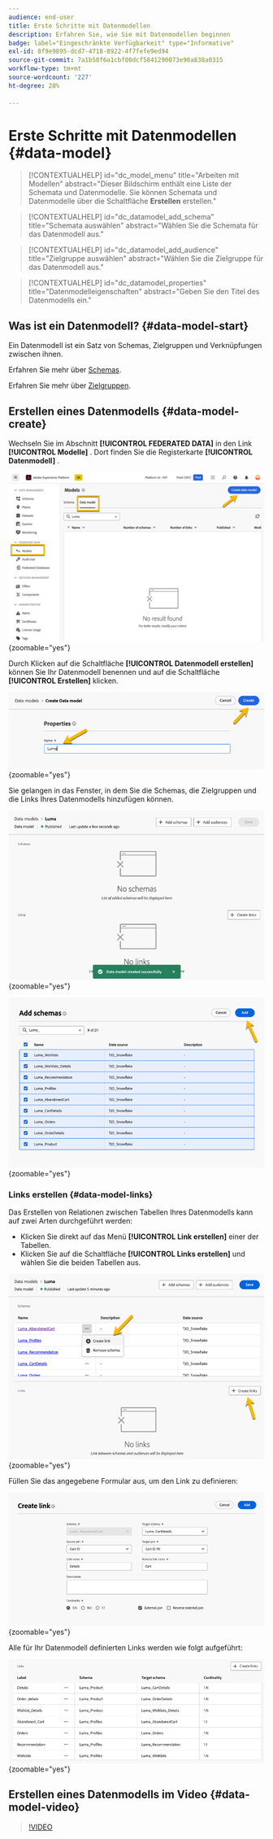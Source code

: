 ```yaml
---
audience: end-user
title: Erste Schritte mit Datenmodellen
description: Erfahren Sie, wie Sie mit Datenmodellen beginnen
badge: label="Eingeschränkte Verfügbarkeit" type="Informative"
exl-id: 8f9e9895-dcd7-4718-8922-4f7fefe9ed94
source-git-commit: 7a1b58f6a1cbf00dcf5841290073e90a838a0315
workflow-type: tm+mt
source-wordcount: '227'
ht-degree: 28%

---
```


# Erste Schritte mit Datenmodellen {#data-model}


>[!CONTEXTUALHELP]
>id="dc_model_menu"
>title="Arbeiten mit Modellen"
>abstract="Dieser Bildschirm enthält eine Liste der Schemata und Datenmodelle. Sie können Schemata und Datenmodelle über die Schaltfläche **Erstellen** erstellen."

>[!CONTEXTUALHELP]
>id="dc_datamodel_add_schema"
>title="Schemata auswählen"
>abstract="Wählen Sie die Schemata für das Datenmodell aus."


>[!CONTEXTUALHELP]
>id="dc_datamodel_add_audience"
>title="Zielgruppe auswählen"
>abstract="Wählen Sie die Zielgruppe für das Datenmodell aus."

>[!CONTEXTUALHELP]
>id="dc_datamodel_properties"
>title="Datenmodelleigenschaften"
>abstract="Geben Sie den Titel des Datenmodells ein."


## Was ist ein Datenmodell? {#data-model-start}

Ein Datenmodell ist ein Satz von Schemas, Zielgruppen und Verknüpfungen zwischen ihnen.

Erfahren Sie mehr über [Schemas](../customer/schemas.md#schema-start).

Erfahren Sie mehr über [Zielgruppen](../start/audiences.md).

## Erstellen eines Datenmodells {#data-model-create}

Wechseln Sie im Abschnitt **[!UICONTROL FEDERATED DATA]** in den Link **[!UICONTROL Modelle]** . Dort finden Sie die Registerkarte **[!UICONTROL Datenmodell]** .

![](assets/datamodel_create.png){zoomable="yes"}

Durch Klicken auf die Schaltfläche **[!UICONTROL Datenmodell erstellen]** können Sie Ihr Datenmodell benennen und auf die Schaltfläche **[!UICONTROL Erstellen]** klicken.

![](assets/datamodel_name.png){zoomable="yes"}

Sie gelangen in das Fenster, in dem Sie die Schemas, die Zielgruppen und die Links Ihres Datenmodells hinzufügen können.

![](assets/datamodel_created.png){zoomable="yes"}

![](assets/datamodel_schemas.png){zoomable="yes"}

### Links erstellen {#data-model-links}

Das Erstellen von Relationen zwischen Tabellen Ihres Datenmodells kann auf zwei Arten durchgeführt werden:

- Klicken Sie direkt auf das Menü **[!UICONTROL Link erstellen]** einer der Tabellen.
- Klicken Sie auf die Schaltfläche **[!UICONTROL Links erstellen]** und wählen Sie die beiden Tabellen aus.

![](assets/datamodel_createlinks.png){zoomable="yes"}

Füllen Sie das angegebene Formular aus, um den Link zu definieren:

![](assets/datamodel_link.png){zoomable="yes"}

Alle für Ihr Datenmodell definierten Links werden wie folgt aufgeführt:

![](assets/datamodel_alllinks.png){zoomable="yes"}

## Erstellen eines Datenmodells im Video {#data-model-video}

>[!VIDEO](https://video.tv.adobe.com/v/3432020)
